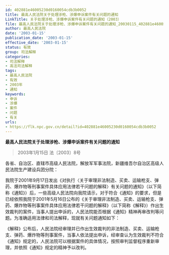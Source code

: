 ```yaml
---
id: 402881e46005230d0160054cdb3b0052
title: 最高人民法院关于处理涉枪、涉爆申诉案件有关问题的通知
LinkTitle: 关于处理涉枪、涉爆申诉案件有关问题的通知（2003）
file: 最高人民法院关于处理涉枪、涉爆申诉案件有关问题的通知_20030115_402881e46005230d0160054cdb3b0052.docx
author: 最高人民法院
date: '2003-01-15'
publication_date: '2003-01-15'
effective_date: '2003-01-15'
status: 有效
group: 司法解释
categories:
- 司法解释
- 高法司法解释
tags:
- 最高人民法院
- 有效
- 2003年
- 通知
keywords:
- 申诉
- 涉爆
- 案件
- 问题
- 有关
urls:
- https://flk.npc.gov.cn/detail?id=402881e46005230d0160054cdb3b0052
---
```


**最高人民法院关于处理涉枪、涉爆申诉案件有关问题的通知**

> 2003年1月15日 法〔2003〕8号

各省、自治区、直辖市高级人民法院，解放军军事法院，新疆维吾尔自治区高级人民法院生产建设兵团分院：

我院于2001年9月17日发出《对执行〈关于审理非法制造、买卖、运输枪支、弹药、爆炸物等刑事案件具体应用法律若干问题的解释〉有关问题的通知》（以下简称《通知》）后，一些高级人民法院向我院请示，对于符合《通知》的要求，但是已经依照我院于2001年5月16日公布的《关于审理非法制造、买卖、运输枪支、弹药、爆炸物等刑事案件具体应用法律若干问题的解释》（以下简称《解释》）作出生效裁判的案件，当事人提出申诉的，人民法院能否根据《通知》精神再审改判等问题。为准确适用法律和司法解释，现就有关问题通知如下：

《解释》公布后，人民法院经审理并已作出生效裁判的非法制造、买卖、运输枪支、弹药、爆炸物等刑事案件，当事人依法提出申诉，经审查认为生效裁判不符合《通知》规定的，人民法院可以根据案件的具体情况，按照审判监督程序重新审理，并依照《通知》规定的精神予以改判。
